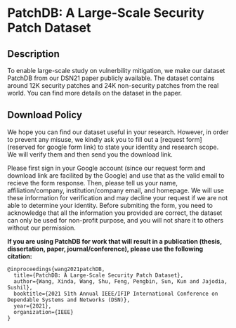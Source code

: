 # PatchDB: A Large-Scale Security Patch Dataset

## Description

To enable large-scale study on vulnerbility mitigation, we make our dataset PatchDB from our DSN21 paper publicly available. The dataset contains around 12K security patches and 24K non-security patches from the real world. You can find more details on the dataset in the paper.

## Download Policy

We hope you can find our dataset useful in your research. However, in order to prevent any misuse, we kindly ask you to fill out a [request form](reserved for google form link) to state your identity and research scope. We will verify them and then send you the download link.

Please first sign in your Google account (since our request form and download link are facilited by the Google) and use that as the valid email to recieve the form response.
Then, please tell us your name, affiliation/company, institution/company email, and homepage. We will use these information for verification and may decline your request if we are not able to determine your identity. 
Before submiting the form, you need to acknowledge that all the information you provided are correct, the dataset can only be used for non-profit purpose, and you will not share it to others without our permission.

**If you are using PatchDB for work that will result in a publication (thesis, dissertation, paper, journal/conference), please use the following citation:**

```bitex
@inproceedings{wang2021patchDB, 
  title={PatchDB: A Large-Scale Security Patch Dataset}, 
  author={Wang, Xinda, Wang, Shu, Feng, Pengbin, Sun, Kun and Jajodia, Sushil}, 
  booktitle={2021 51th Annual IEEE/IFIP International Conference on Dependable Systems and Networks (DSN)}, 
  year={2021}, 
  organization={IEEE} 
}
```

